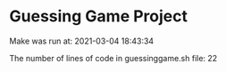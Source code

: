 # Guessing Game Project
Make was run at: 2021-03-04 18:43:34

The number of lines of code in guessinggame.sh file: 22
